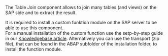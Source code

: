 The Table Join component allows to join many tables (and views) on the SAP side and to extract the result.  

It is required to install a custom funktion module on the SAP server to be able to use this component.  
For a manual installation of the custom function use the setp-by-step guide in our [Knowledgebase article](https://kb.theobald-software.com/sap/installation-of-the-function-module-z_xtract_is_table_join?fromSearch=true). 
Alternatively you can use the transport (zip file), that can be found in the ABAP subfolder of the installation folder, to install the function module.
